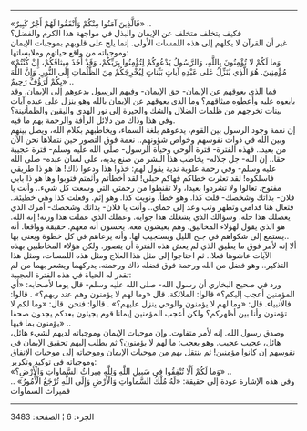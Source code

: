 ------------------------------------------------------------------------

«فَالَّذِينَ آمَنُوا مِنْكُمْ وَأَنْفَقُوا لَهُمْ أَجْرٌ كَبِيرٌ» ..  
فكيف يتخلف متخلف عن الإيمان والبذل في مواجهة هذا الكرم والفضل؟  
غير أن القرآن لا يكلهم إلى هذه اللمسات الأولى. إنما يلح على قلوبهم
بموجبات الإيمان وموجباته من واقع حياتهم وملابساتها:  
«وَما لَكُمْ لا تُؤْمِنُونَ بِاللَّهِ، وَالرَّسُولُ يَدْعُوكُمْ لِتُؤْمِنُوا بِرَبِّكُمْ، وَقَدْ أَخَذَ مِيثاقَكُمْ،
إِنْ كُنْتُمْ مُؤْمِنِينَ. هُوَ الَّذِي يُنَزِّلُ عَلى عَبْدِهِ آياتٍ بَيِّناتٍ لِيُخْرِجَكُمْ مِنَ الظُّلُماتِ إِلَى
النُّورِ. وَإِنَّ اللَّهَ بِكُمْ لَرَؤُفٌ رَحِيمٌ» ..  
فما الذي يعوقهم عن الإيمان- حق الإيمان- وفيهم الرسول يدعوهم إلى الإيمان.
وقد بايعوه عليه وأعطوه ميثاقهم؟ وما الذي يعوقهم عن الإيمان بالله وهو
ينزل على عبده آيات بينات تخرجهم من ظلمات الضلال والشك والحيرة إلى نور
الهدى واليقين والطمأنينة؟ وفي هذا وذاك من دلائل الرأفة والرحمة بهم ما
فيه.  
إن نعمة وجود الرسول بين القوم، يدعوهم بلغة السماء، ويخاطبهم بكلام الله،
ويصل بينهم وبين الله في ذوات نفوسهم وخواص شؤونهم.. نعمة فوق التصور حين
نتملاها نحن الآن من بعيد.. فهذه الفترة- فترة الوحي وحياة الرسول- صلى
الله عليه وسلم- فترة عجيبة حقا.. إن الله- جل جلاله- يخاطب هذا البشر من
صنع يديه، على لسان عبده- صلى الله عليه وسلم- وفي رحمة علوية ندية يقول
لهم: خذوا هذا ودعوا ذاك! ها هو ذا طريقي فاسلكوه! لقد تعثرت خطاكم فهاكم
حبلي! لقد أخطأتم وأثمتم فتوبوا وها هو ذا بابي مفتوح. تعالوا ولا تشردوا
بعيدا، ولا تقنطوا من رحمتي التي وسعت كل شيء.. وأنت يا فلان- بذاتك وشخصك-
قلت كذا. وهو خطأ. ونويت كذا. وهو إثم. وفعلت كذا وهي خطيئة.. فتعال هنا
قدامي وتطهر وتب وعد إلى حماي.. وأنت يا فلان- بذاتك وشخصك- أمرك الذي
يعضلك هذا حله. وسؤالك الذي يشغلك هذا جوابه. وعملك الذي عملت هذا وزنه!
إنه الله. هو الذي يقول لهؤلاء المخاليق. وهم يعيشون معه. يحسون أنه معهم.
حقيقة وواقعا. أنه يستمع إلى شكواهم في جنح الليل ويستجيب لها. وأنه يرعاهم
في كل خطوة ويعنى بها..  
ألا إنه لأمر فوق ما يطيق الذي لم يعش هذه الفترة أن يتصور. ولكن هؤلاء
المخاطبين بهذه الآيات عاشوها فعلا.. ثم احتاجوا إلى مثل هذا العلاج ومثل
هذه اللمسات، ومثل هذا التذكير.. وهو فضل من الله ورحمة فوق فضله ذاك
ورحمته. يدركهما ويشعر بهما من لم تقدر له الحياة في هذه الفترة العجيبة:  
ورد في صحيح البخاري أن رسول الله- صلى الله عليه وسلم- قال يوما لأصحابه:
«أي المؤمنين أعجب إليكم؟» قالوا: الملائكة. قال «وما لهم لا يؤمنون وهم
عند ربهم؟» . قالوا: فالأنبياء. قال: «وما لهم لا يؤمنون والوحي ينزل
عليهم؟» . قالوا: فنحن. قال: «وما لكم لا تؤمنون وأنا بين أظهركم؟ ولكن
أعجب المؤمنين إيمانا قوم يجيئون بعدكم يجدون صحفا يؤمنون بما فيها» ..  
وصدق رسول الله. إنه لأمر متفاوت. وإن موحيات الإيمان وموجباته لديهم لشيء
هائل، هائل، عجيب عجيب. وهو يعجب: ما لهم لا يؤمنون؟ ثم يطلب إليهم تحقيق
الإيمان في نفوسهم إن كانوا مؤمنين! ثم ينتقل بهم من موحيات الإيمان
وموجباته إلى موحيات الإنفاق وموجباته في توكيد وتكرير:  
«وَما لَكُمْ أَلَّا تُنْفِقُوا فِي سَبِيلِ اللَّهِ وَلِلَّهِ مِيراثُ السَّماواتِ وَالْأَرْضِ؟» ..  
وفي هذه الإشارة عودة إلى حقيقة: «لَهُ مُلْكُ السَّماواتِ وَالْأَرْضِ وَإِلَى اللَّهِ تُرْجَعُ
الْأُمُورُ» .. فميراث السماوات

------------------------------------------------------------------------

الجزء: 6 ¦ الصفحة: 3483
